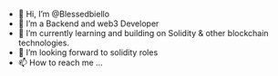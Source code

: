 - 👋 Hi, I’m @Blessedbiello
- 👀 I’m a Backend and web3 Developer
- 🌱 I’m currently learning and building on Solidity & other blockchain technologies. 
- 💞️ I’m looking forward to solidity roles
- 📫 How to reach me ...

<!---
Blessedbiello/Blessedbiello is a ✨ special ✨ repository because its `README.md` (this file) appears on your GitHub profile.
You can click the Preview link to take a look at your changes.
--->
